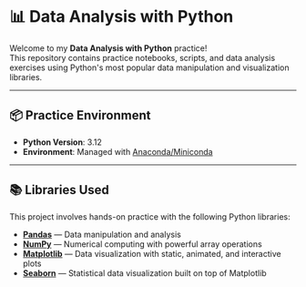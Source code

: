 # 📊 Data Analysis with Python

Welcome to my **Data Analysis with Python** practice!  
This repository contains practice notebooks, scripts, and data analysis exercises using Python's most popular data manipulation and visualization libraries.

---

## 📦 Practice Environment

- **Python Version**: 3.12  
- **Environment**: Managed with [Anaconda/Miniconda](https://docs.conda.io/en/latest/)

---

## 📚 Libraries Used

This project involves hands-on practice with the following Python libraries:

- [**Pandas**](https://pandas.pydata.org/) — Data manipulation and analysis
- [**NumPy**](https://numpy.org/) — Numerical computing with powerful array operations
- [**Matplotlib**](https://matplotlib.org/) — Data visualization with static, animated, and interactive plots
- [**Seaborn**](https://seaborn.pydata.org/) — Statistical data visualization built on top of Matplotlib